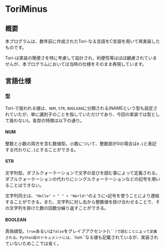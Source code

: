 # ToriMinus

## 概要

本プログラムは、数年前に作成されたTori-なる言語をC言語を用いて再実装したものです。

Tori-は実装の簡便さを特に考慮して設計され、利便性等はほぼ顧慮されていませんが、本プログラムにおいては当時の仕様をそのまま再現しています。

## 言語仕様

### 型

Tori-で扱われる値は、`NUM`, `STR`, `BOOLEAN`に分類される(NAMEという型も設定されていたが、単に識別子のことを指していただけであり、今回の実装では型として扱わない)。各型の特徴は以下の通り。

#### NUM

整数と小数の両方を含む数値型。小数について、整数部が0の場合は`0.1`と表記する代わりに`.1`とすることができる。

#### STR

文字列型。ダブルクォーテーションで文字の並びを囲む事によって定義される。ダブルクォーテーションの代わりにシングルクォーテーションなどの記号を用いることはできない。

文字列同士は、`"Hello" + " " + "World!"`のように`+`記号を使うことにより連結することができる。また、文字列に対し右から整数値を掛け合わせることで、その文字列を掛けた数の回数分繰り返すことができる。

#### BOOLEAN

真偽値型。`true`あるいは`false`をグレイブアクセント(`\``)で囲むことによって定義される。Python版のドキュメントには、`\`non\``なる値も記載されているが、実装されていないためここでは省く。
